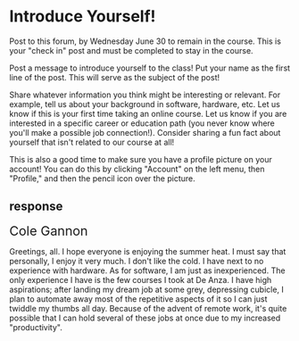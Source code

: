 # Introduce Yourself!

Post to this forum, by Wednesday June 30 to remain in the course. This is your "check in" post and must be completed to stay in the course.

Post a message to introduce yourself to the class! Put your name as the first line of the post. This will serve as the subject of the post!

Share whatever information you think might be interesting or relevant. For example, tell us about your background in software, hardware, etc. Let us know if this is your first time taking an online course. Let us know if you are interested in a specific career or education path (you never know where you'll make a possible job connection!). Consider sharing a fun fact about yourself that isn't related to our course at all!

This is also a good time to make sure you have a profile picture on your account! You can do this by clicking "Account" on the left menu, then "Profile," and then the pencil icon over the picture.

## response

<div style="font-size: 23px;">Cole Gannon</div>
<p>Greetings, all. I hope everyone is enjoying the summer heat. I must say that personally, I enjoy it very much. I don't like the cold. I have next to no experience with hardware. As for software, I am just as inexperienced. The only experience I have is the few courses I took at De Anza. I have high aspirations; after landing my dream job at some grey, depressing cubicle, I plan to automate away most of the repetitive aspects of it so I can just twiddle my thumbs all day. Because of the advent of remote work, it's quite possible that I can hold several of these jobs at once due to my increased "productivity".</p>
